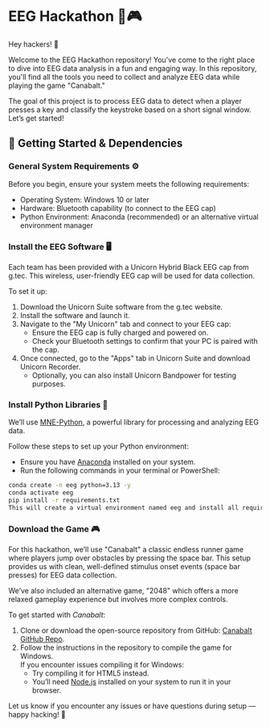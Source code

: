 # EEG Hackathon 🧠🎮

Hey hackers! 👋

Welcome to the EEG Hackathon repository! You've come to the right place to dive into EEG data analysis in a fun and engaging way.
In this repository, you'll find all the tools you need to collect and analyze EEG data while playing the game "Canabalt."

The goal of this project is to process EEG data to detect when a player presses a key and classify the keystroke based on a short signal window. Let’s get started!

## 🚀 Getting Started & Dependencies

### General System Requirements ⚙️

Before you begin, ensure your system meets the following requirements:

- Operating System: Windows 10 or later
- Hardware: Bluetooth capability (to connect to the EEG cap)
- Python Environment: Anaconda (recommended) or an alternative virtual environment manager

### Install the EEG Software 🖥️

Each team has been provided with a Unicorn Hybrid Black EEG cap from g.tec. This wireless, user-friendly EEG cap will be used for data collection.

To set it up:

1. Download the Unicorn Suite software from the g.tec website.
1. Install the software and launch it.
1. Navigate to the "My Unicorn" tab and connect to your EEG cap:
    - Ensure the EEG cap is fully charged and powered on.
    - Check your Bluetooth settings to confirm that your PC is paired with the cap.
1. Once connected, go to the "Apps" tab in Unicorn Suite and download Unicorn Recorder.
    - Optionally, you can also install Unicorn Bandpower for testing purposes.

### Install Python Libraries 🐍

We’ll use [MNE-Python](https://mne.tools/stable/index.html), a powerful library for processing and analyzing EEG data.

Follow these steps to set up your Python environment:

- Ensure you have [Anaconda](https://www.anaconda.com/docs/getting-started/miniconda/install#power-shell) installed on your system.
- Run the following commands in your terminal or PowerShell:

```bash
conda create -n eeg python=3.13 -y
conda activate eeg
pip install -r requirements.txt
This will create a virtual environment named eeg and install all required dependencies listed in requirements.txt.
```

### Download the Game 🎮
For this hackathon, we’ll use "Canabalt" a classic endless runner game where players jump over obstacles by pressing the space bar. This setup provides us with clean, well-defined stimulus onset events (space bar presses) for EEG data collection.

We’ve also included an alternative game, "2048" which offers a more relaxed gameplay experience but involves more complex controls.

To get started with _Canabalt_:

1. Clone or download the open-source repository from GitHub: [Canabalt GitHub Repo](https://github.com/ninjamuffin99/canabalt-hf).
1. Follow the instructions in the repository to compile the game for Windows. \
    If you encounter issues compiling it for Windows:
    - Try compiling it for HTML5 instead.
    - You’ll need [Node.js](https://nodejs.org/en/download) installed on your system to run it in your browser.

Let us know if you encounter any issues or have questions during setup — happy hacking! 🚀
